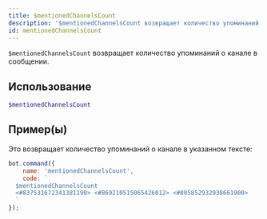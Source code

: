 ```yaml
---
title: $mentionedChannelsCount
description: '$mentionedChannelsCount возвращает количество упоминаний о канале в сообщении.'
id: mentionedChannelsCount
---
```


`$mentionedChannelsCount` возвращает количество упоминаний о канале в сообщении.

## Использование

```php
$mentionedChannelsCount
```

## Пример(ы)

Это возвращает количество упоминаний о канале в указанном тексте:

```javascript
bot.command({
    name: 'mentionedChannelsCount',
    code: `
  $mentionedChannelsCount
  <#837531672341381190> <#869210515065426012> <#805852932938661900>
  `
});
```
